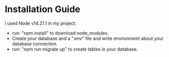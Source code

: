 # Installation Guide

I used Node v14.21.1 in my project. 
- run: "npm install" to download node_modules.
- Create your database and a ".env" file and write environment about your database connection.
- run: "npm run migrate up" to create tables in your database.